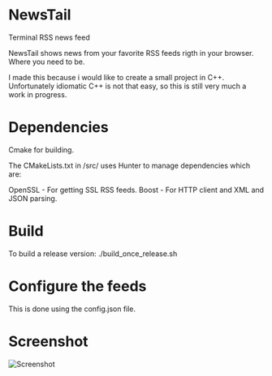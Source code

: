 # NewsTail
Terminal RSS news feed

NewsTail shows news from your favorite RSS feeds rigth in your browser. Where you need to be.

I made this because i would like to create a small project in C++. Unfortunately idiomatic C++ is not that easy, so this is still very much a work in progress.

# Dependencies
Cmake for building. 

The CMakeLists.txt in /src/ uses Hunter to manage dependencies which are:

OpenSSL - For getting SSL RSS feeds.
Boost - For HTTP client and XML and JSON parsing.

# Build
To build a release version:
./build_once_release.sh

# Configure the feeds
This is done using the config.json file.

# Screenshot

![Screenshot](https://raw.githubusercontent.com/martinskou/newstail/blob/master/sreenshot/screenshot.png)

